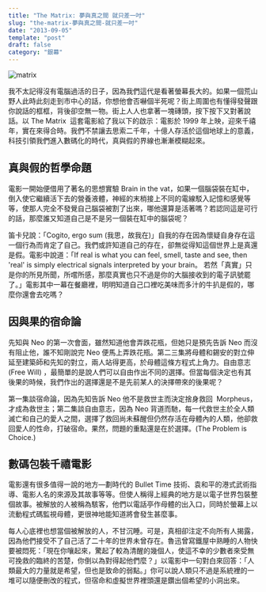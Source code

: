 ```yaml
---
title: "The Matrix: 夢與真之間 就只差一吋"
slug: "the-matrix-夢與真之間-就只差一吋"
date: "2013-09-05"
template: "post"
draft: false
category: "銀幕"
---
```


![matrix](media/matrix.jpg)

我不太記得沒有電腦過活的日子，因為我們這代是看著螢幕長大的。如果一個荒山野人此時此刻走到市中心的話，你想他會否嚇個半死呢？街上周圍也有懂得發聲跟你說話的框框，背後卻空無一物。街上人人也拿著一塊磚頭，按下按下又對著說話。以 The Matrix  這套電影給了我以下的啟示：電影於 1999 年上映，迎來千禧年，實在來得合時。我們不禁讓去思索二千年，十億人存活於這個地球上的意義，科技引領我們進入數碼化的時代，真與假的界線也漸漸模糊起來。

## **真與假的哲學命題**

電影一開始便借用了著名的思想實驗 Brain in the vat，如果一個腦袋裝在缸中，倒入使它繼續活下去的營養液體，神經的末梢接上不同的電線駁入記憶和感覺等等，使那人完全不發覺自己腦袋被割了出來，哪他還算是活著嗎？若認同這是可行的話，那麼誰又知道自己是不是另一個裝在缸中的腦袋呢？

笛卡兒說：「Cogito, ergo sum (我思，故我在)」自我的存在因為懷疑自身存在這一個行為而肯定了自己。我們或許知道自己的存在，卻無從得知這個世界上是真還是假。電影中說道：「If real is what you can feel, smell, taste and see, then 'real' is simply electrical signals interpreted by your brain。 若然「真實」只是你的所見所聞，所嚐所感，那麼真實也只不過是你的大腦接收到的電子訊號罷了。」電影其中一幕在餐廳裡，明明知道自己口裡吃美味而多汁的牛扒是假的，哪麼你還會去吃嗎？

## **因與果的宿命論**

先知與 Neo 的第一次會面，雖然知道他會弄跌花瓶，但她只是預先告訴 Neo 而沒有阻止他，誰不知剛說完 Neo 便馬上弄跌花瓶。第二三集將母體和錫安的對立伸延至建築師和先知的對立，兩人站得更高，於母體這條方程式上角力。自由意志 (Free Will) ，最簡單的是說人們可以自由作出不同的選擇。但當每個決定也有其後果的時候，我們作出的選擇還是不是先前某人的決擇帶來的後果呢？

第一集談宿命論，因為先知告訴 Neo 他不是救世主而決定捨身救回  Morpheus，才成為救世主；第二集談自由意志，因為 Neo 背道而馳，每一代救世主於全人類滅亡和自己的愛人之間，選擇了救回尚未蘇醒但仍然存活在母體內的人類，他卻救回愛人的性命，打破宿命。果然，問題的重點還是在於選擇。(The Problem is Choice.)

## **數碼包裝千禧電影**

電影還有很多值得一說的地方—劃時代的 Bullet Time 技術、袁和平的港式武術指導、電影人名的來源及其故事等等。但使人稱得上經典的地方是以電子世界包裝整個故事。被解放的人被稱為駭客，他們以電話亭作母體的出入口，同時於螢幕上以流動程式碼監視母體，更很神地能知道將會發生甚麼事。

每人心底裡也想當個被解放的人，不甘沉睡。可是，真相卻注定不向所有人揭露，因為他們接受不了自己活了二十年的世界未曾存在。魯迅曾寫鐵屋中熟睡的人物快要被悶死：「現在你嚷起來，驚起了較為清醒的幾個人，使這不幸的少數者來受無可挽救的臨終的苦楚，你倒以為對得起他們麼？」以電影中一句對白來回答：「人類最大的力量就是希望，但也是致命的弱點。」你可以說人類只不過是系統裡的一堆可以隨便刪改的程式，但宿命和虛擬世界裡頭還是鑽出個希望的小洞出來。
